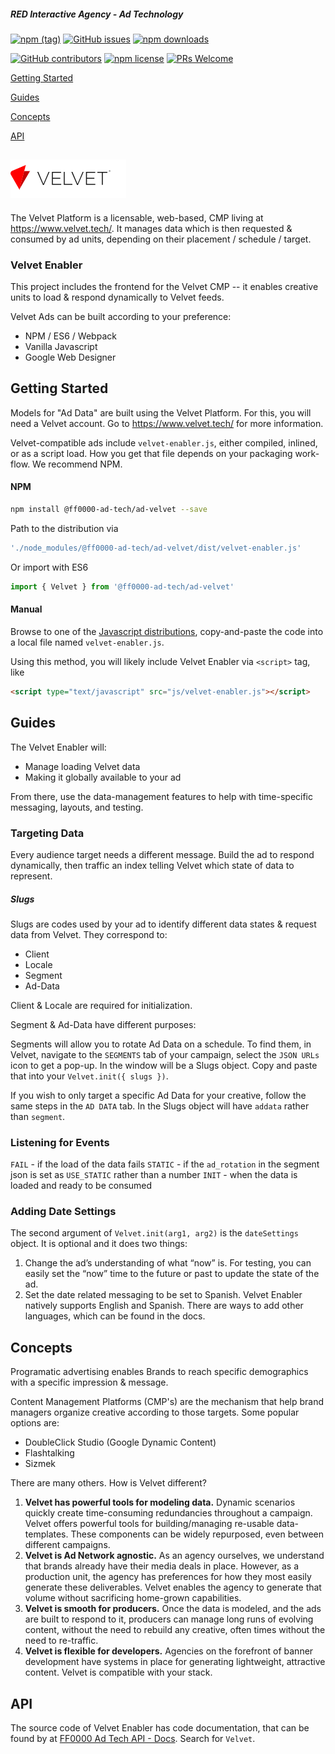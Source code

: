 ##### RED Interactive Agency - Ad Technology

[![npm (tag)](https://img.shields.io/npm/v/@ff0000-ad-tech%2Fad-velvet.svg?style=flat-square)](https://www.npmjs.com/package/@ff0000-ad-tech%2Fad-velvet)
[![GitHub issues](https://img.shields.io/github/issues/ff0000-ad-tech/ad-velvet.svg?style=flat-square)](https://github.com/ff0000-ad-tech/ad-velvet)
[![npm downloads](https://img.shields.io/npm/dm/@ff0000-ad-tech%2Fad-velvet.svg?style=flat-square)](https://www.npmjs.com/package/@ff0000-ad-tech%2Fad-velvet)

[![GitHub contributors](https://img.shields.io/github/contributors/ff0000-ad-tech/ad-velvet.svg?style=flat-square)](https://github.com/ff0000-ad-tech/ad-velvet/graphs/contributors/)
[![npm license](https://img.shields.io/npm/l/@ff0000-ad-tech%2Fad-velvet.svg?style=flat-square)](https://github.com/ff0000-ad-tech/ad-velvet/blob/master/LICENSE)
[![PRs Welcome](https://img.shields.io/badge/PRs-welcome-brightgreen.svg?style=flat-square)](http://makeapullrequest.com)

[Getting Started](#getting-started)

[Guides](#guides)

[Concepts](#concepts)

[API](#api)

## ![Velvet Logo](https://github.com/ff0000-ad-tech/readme-assets/blob/master/ad-velvet/velvet-logo.png)

The Velvet Platform is a licensable, web-based, CMP living at https://www.velvet.tech/. It manages data which is then requested & consumed by ad units, depending on their placement / schedule / target.

### Velvet Enabler

This project includes the frontend for the Velvet CMP -- it enables creative units to load & respond dynamically to Velvet feeds.

Velvet Ads can be built according to your preference:

- NPM / ES6 / Webpack
- Vanilla Javascript
- Google Web Designer

## Getting Started

<a name="getting-started"></a>
Models for "Ad Data" are built using the Velvet Platform. For this, you will need a Velvet account. Go to https://www.velvet.tech/ for more information.

Velvet-compatible ads include `velvet-enabler.js`, either compiled, inlined, or as a script load. How you get that file depends on your packaging work-flow. We recommend NPM.

#### NPM

```sh
npm install @ff0000-ad-tech/ad-velvet --save
```

Path to the distribution via

```javascript
'./node_modules/@ff0000-ad-tech/ad-velvet/dist/velvet-enabler.js'
```

Or import with ES6

```javascript
import { Velvet } from '@ff0000-ad-tech/ad-velvet'
```

#### Manual

Browse to one of the [Javascript distributions](https://github.com/ff0000-ad-tech/ad-velvet/tree/feature/enabler/dist), copy-and-paste the code into a local file named `velvet-enabler.js`.

Using this method, you will likely include Velvet Enabler via `<script>` tag, like

```html
<script type="text/javascript" src="js/velvet-enabler.js"></script>
```

## Guides

<a name="guides"></a>

The Velvet Enabler will:

- Manage loading Velvet data
- Making it globally available to your ad

From there, use the data-management features to help with time-specific messaging, layouts, and testing.

### Targeting Data

Every audience target needs a different message. Build the ad to respond dynamically, then traffic an index telling Velvet which state of data to represent.

##### Slugs

Slugs are codes used by your ad to identify different data states & request data from Velvet. They correspond to:

- Client
- Locale
- Segment
- Ad-Data

Client & Locale are required for initialization.

Segment & Ad-Data have different purposes:

Segments will allow you to rotate Ad Data on a schedule. To find them, in Velvet, navigate to the `SEGMENTS` tab of your campaign, select the `JSON URLs` icon to get a pop-up. In the window will be a Slugs object. Copy and paste that into your `Velvet.init({ slugs })`.

If you wish to only target a specific Ad Data for your creative, follow the same steps in the `AD DATA` tab. In the Slugs object will have `addata` rather than `segment`.

### Listening for Events

`FAIL` - if the load of the data fails
`STATIC` - if the `ad_rotation` in the segment json is set as `USE_STATIC` rather than a number
`INIT` - when the data is loaded and ready to be consumed

### Adding Date Settings

The second argument of `Velvet.init(arg1, arg2)` is the `dateSettings` object. It is optional and it does two things:

1.  Change the ad’s understanding of what “now” is. For testing, you can easily set the “now” time to the future or past to update the state of the ad.
2.  Set the date related messaging to be set to Spanish. Velvet Enabler natively supports English and Spanish. There are ways to add other languages, which can be found in the docs.

## Concepts

<a name="concepts"></a>

Programatic advertising enables Brands to reach specific demographics with a specific impression & message.

Content Management Platforms (CMP's) are the mechanism that help brand managers organize creative according to those targets. Some popular options are:

- DoubleClick Studio (Google Dynamic Content)
- Flashtalking
- Sizmek

There are many others. How is Velvet different?

1.  **Velvet has powerful tools for modeling data.**
    Dynamic scenarios quickly create time-consuming redundancies throughout a campaign. Velvet offers powerful tools for building/managing re-usable data-templates. These components can be widely repurposed, even between different campaigns.
2.  **Velvet is Ad Network agnostic.**
    As an agency ourselves, we understand that brands already have their media deals in place. However, as a production unit, the agency has preferences for how they most easily generate these deliverables. Velvet enables the agency to generate that volume without sacrificing home-grown capabilities.
3.  **Velvet is smooth for producers.**
    Once the data is modeled, and the ads are built to respond to it, producers can manage long runs of evolving content, without the need to rebuild any creative, often times without the need to re-traffic.
4.  **Velvet is flexible for developers.**
    Agencies on the forefront of banner development have systems in place for generating lightweight, attractive content. Velvet is compatible with your stack.

## API

<a name="api"></a>

The source code of Velvet Enabler has code documentation, that can be found by at [FF0000 Ad Tech API - Docs](https://ff0000-ad-tech.github.io/ad-docs/). Search for `Velvet`.

